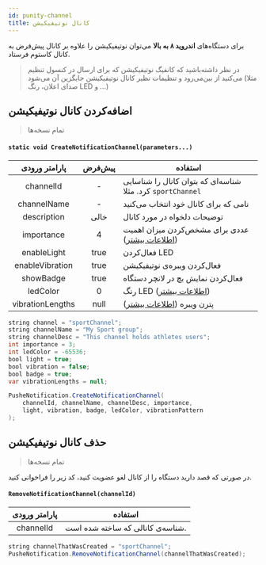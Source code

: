 ```yaml
---
id: punity-channel
title: کانال نوتیفیکیشن
---
```



برای دستگاه‌های **اندروید ۸ به بالا** می‌توان نوتیفیکیشن را علاوه بر کانال پیش‌فرض به کانال کاستوم‌ فرستاد.

> در نظر داشته‌باشید که کانفیگ نوتیفیکیشن که برای ارسال در کنسول تنظیم می‌کنید از بین‌می‌رود و تنظیمات نظیر کانال نوتیفیکیشن جایگزین آن می‌شود (مثلا صدای اعلان، رنگ LED و ...)

## اضافه‌کردن کانال نوتیفیکیشن
> تمام نسخه‌ها


<div dir='ltr'>

#### `static void CreateNotificationChannel(parameters...)`

</div>

|پارامتر ورودی|پیش‌فرض|استفاده|
|:--:|:--:|--|
|channelId|-| شناسه‌ای که بتوان کانال را شناسایی کرد. مثلا `sportChannel`|
|channelName|-|نامی که برای کانال خود انتخاب می‌کنید|
|description|خالی|توضیحات دلخواه در مورد کانال|
|importance|4|عددی برای مشخص‌کردن میزان اهمیت ([اطلاعات بیشتر](https://developer.android.com/training/notify-user/channels#importance))|
|enableLight|true|فعال‌کردن LED|
|enableVibration|true|فعال‌کردن ویبره‌ی نوتیفیکیشن|
|showBadge|true|فعال‌کردن نمایش بچ در لانچر دستگاه|
|ledColor|0|رنگ LED ([اطلاعات بیشتر](https://developer.android.com/reference/android/app/NotificationChannel.html#setLightColor(int)))|
|vibrationLengths|null|پترن ویبره ([اطلاعات بیشتر](https://developer.android.com/reference/android/app/NotificationChannel.html#setVibrationPattern(long[])))|


```java
string channel = "sportChannel";
string channelName = "My Sport group";
string channelDesc = "This channel holds athletes users";
int importance = 3;
int ledColor = -65536;
bool light = true;
bool vibration = false;
bool badge = true;
var vibrationLengths = null;

PusheNotification.CreateNotificationChannel(
    channelId, channelName, channelDesc, importance,
    light, vibration, badge, ledColor, vibrationPattern
);
```

## حذف کانال نوتیفیکیشن
> تمام نسخه‌ها

در صورتی که قصد دارید دستگاه را از کانال لغو عضویت کنید، کد زیر را فراخوانی کنید.

<div dir='ltr'>

#### `RemoveNotificationChannel(channelId)`

</div>

|پارامتر ورودی|استفاده|
|:--:|--|
|channelId|شناسه‌ی کانالی که ساخته شده است.|

```java
string channelThatWasCreated = "sportChannel";
PusheNotification.RemoveNotificationChannel(channelThatWasCreated);
```
